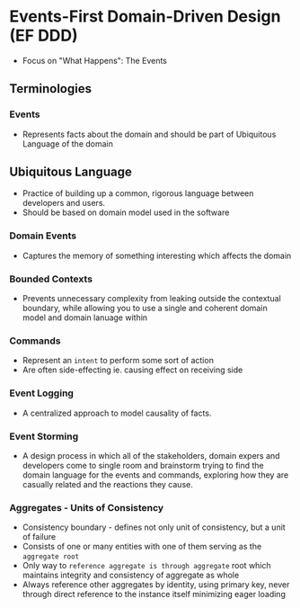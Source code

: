# Events-First Domain-Driven Design (EF DDD)

- Focus on "What Happens": The Events

## Terminologies

### Events

- Represents facts about the domain and should be part of Ubiquitous Language of the domain

## Ubiquitous Language

- Practice of building up a common, rigorous language between developers and users.
- Should be based on domain model used in the software

### Domain Events

- Captures the memory of something interesting which affects the domain

### Bounded Contexts

- Prevents unnecessary complexity from leaking outside the contextual boundary, while allowing you to use a single and coherent domain model and domain lanuage within

### Commands

- Represent an `intent` to perform some sort of action
- Are often side-effecting ie. causing effect on receiving side

### Event Logging

- A centralized approach to model causality of facts.

### Event Storming

- A design process in which all of the stakeholders, domain expers and developers come to single room and brainstorm trying to find the domain language for the events and commands, exploring how they are casually related and the reactions they cause.

### Aggregates - Units of Consistency

- Consistency boundary - defines not only unit of consistency, but a unit of failure
- Consists of one or many entities with one of them serving as the `aggregate root`
- Only way to `reference aggregate is through aggregate` root which maintains integrity and consistency of aggregate as whole
- Always reference other aggregates by identity, using primary key, never through direct reference to the instance itself minimizing eager loading

